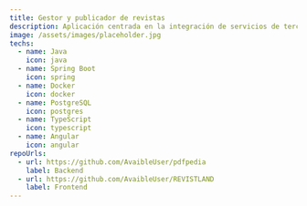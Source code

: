 ```yaml
---
title: Gestor y publicador de revistas
description: Aplicación centrada en la integración de servicios de terceros para administrar revistas, usuarios y publicaciones.
image: /assets/images/placeholder.jpg
techs:
  - name: Java
    icon: java
  - name: Spring Boot
    icon: spring
  - name: Docker
    icon: docker
  - name: PostgreSQL
    icon: postgres
  - name: TypeScript
    icon: typescript
  - name: Angular
    icon: angular
repoUrls:
  - url: https://github.com/AvaibleUser/pdfpedia
    label: Backend
  - url: https://github.com/AvaibleUser/REVISTLAND
    label: Frontend
---
```

